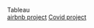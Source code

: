 Tableau <br>
[airbnb project](https://public.tableau.com/app/profile/missy.sackpraseuth4968/viz/AirBnB_full_project_17037281197500/Dashboard1)
[Covid project](https://public.tableau.com/app/profile/missy.sackpraseuth4968/viz/Covid_Project_17050254755120/Dashboard1)
